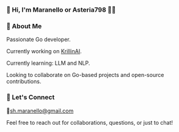 ### 👋 Hi, I'm Maranello or Asteria798 👨‍💻

### 🚀 About Me
Passionate Go developer.

Currently working on [KrillinAI](https://github.com/krillinai/KrillinAI).

Currently learning: LLM and NLP.

Looking to collaborate on Go-based projects and open-source contributions.

### 💬 Let's Connect
📧sh.maranello@gmail.com

Feel free to reach out for collaborations, questions, or just to chat!
